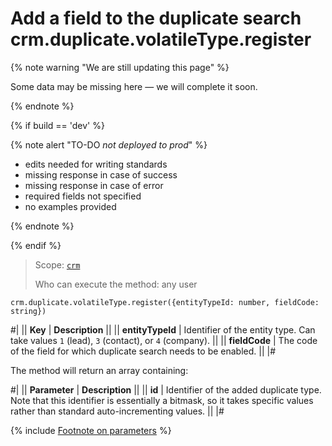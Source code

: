 # Add a field to the duplicate search crm.duplicate.volatileType.register

{% note warning "We are still updating this page" %}

Some data may be missing here — we will complete it soon.

{% endnote %}

{% if build == 'dev' %}

{% note alert "TO-DO _not deployed to prod_" %}

- edits needed for writing standards
- missing response in case of success
- missing response in case of error
- required fields not specified
- no examples provided
  
{% endnote %}

{% endif %}

> Scope: [`crm`](../../../scopes/permissions.md)
>
> Who can execute the method: any user

```http
crm.duplicate.volatileType.register({entityTypeId: number, fieldCode: string})
```

#|
|| **Key** | **Description** ||
|| **entityTypeId**
| Identifier of the entity type. Can take values `1` (lead), `3` (contact), or `4` (company). ||
|| **fieldCode** | The code of the field for which duplicate search needs to be enabled. ||
|#

The method will return an array containing:

#|
|| **Parameter** | **Description** ||
|| **id**
| Identifier of the added duplicate type. Note that this identifier is essentially a bitmask, so it takes specific values rather than standard auto-incrementing values. ||
|#

{% include [Footnote on parameters](../../../../_includes/required.md) %}